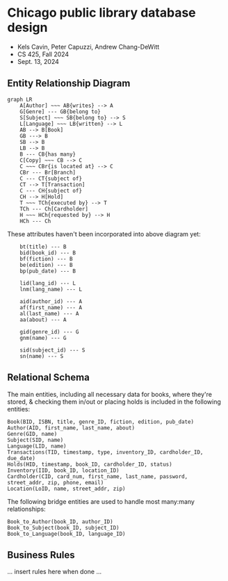 <div id="user-content-title">

# Chicago public library database design

- Kels Cavin, Peter Capuzzi, Andrew Chang-DeWitt
- CS 425, Fall 2024
- Sept. 13, 2024

</div>

## Entity Relationship Diagram

<!--![Entity relationship diagram, using Chen notation](erd.svg)-->

```mermaid
graph LR
    A[Author] ~~~ AB{writes} --> A
    G[Genre] --- GB{belong to}
    S[Subject] ~~~ SB{belong to} --> S
    L[Language] ~~~ LB{written} --> L
    AB --> B[Book]
    GB ---> B
    SB --> B
    LB --> B
    B --- CB{has many}
    C[Copy] ~~~ CB --> C
    C ~~~ CBr{is located at} --> C
    CBr --- Br[Branch]
    C --- CT{subject of}
    CT --> T[Transaction]
    C --- CH{subject of}
    CH --> H[Hold]
    T ~~~ TCh{executed by} --> T
    TCh --- Ch[Cardholder]
    H ~~~ HCh{requested by} --> H
    HCh --- Ch
```

These attributes haven't been incorporated into above diagram yet:

```mermaid
    bt(title) --- B
    bid(book_id) --- B
    bf(fiction) --- B
    be(edition) --- B
    bp(pub_date) --- B

    lid(lang_id) --- L
    lnm(lang_name) --- L

    aid(author_id) --- A
    af(first_name) --- A
    al(last_name) --- A
    aa(about) --- A

    gid(genre_id) --- G
    gnm(name) --- G

    sid(subject_id) --- S
    sn(name) --- S
```

## Relational Schema

The main entities, including all necessary data for books, where they're stored, & checking them in/out or placing holds is included in the following entities:

```
Book(BID, ISBN, title, genre_ID, fiction, edition, pub_date)
Author(AID, first_name, last_name, about)
Genre(GID, name)
Subject(SID, name)
Language(LID, name)
Transactions(TID, timestamp, type, inventory_ID, cardholder_ID, due_date)
Holds(HID, timestamp, book_ID, cardholder_ID, status)
Inventory(IID, book_ID, location_ID)
Cardholder(CID, card_num, first_name, last_name, password, street_addr, zip, phone, email)
Location(LoID, name, street_addr, zip)
```

The following bridge entities are used to handle most many:many relationships:

```
Book_to_Author(book_ID, author_ID)
Book_to_Subject(book_ID, subject_ID)
Book_to_Language(book_ID, language_ID)
```

## Business Rules

... insert rules here when done ...
